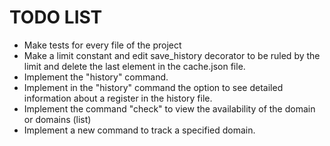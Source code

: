 # TODO LIST

* Make tests for every file of the project
* Make a limit constant and edit save_history decorator to be ruled by the limit and delete the last element in the cache.json file.
* Implement the "history" command.
* Implement in the "history" command the option to see detailed information about a register in the history file.
* Implement the command "check" to view the availability of the domain or domains (list)
* Implement a new command to track a specified domain.